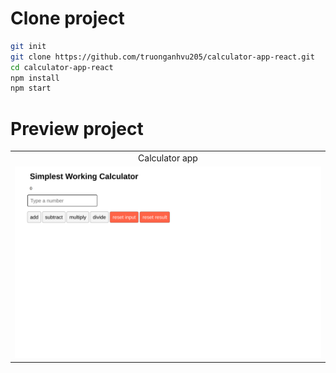 # Clone project
```bash
git init
git clone https://github.com/truonganhvu205/calculator-app-react.git
cd calculator-app-react
npm install
npm start
```

# Preview project
<table align='center'>
  <tr align='center'>
    <td>Calculator app</td>
  </tr>
  <tr align='center'>
    <td>
      <img src='https://github.com/truonganhvu205/calculator-app/blob/main/calculator-app-react/calculator-app-react-pic.png' />
    </td>
  </tr>
 </table>
